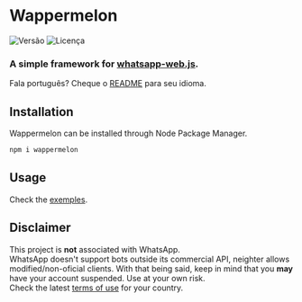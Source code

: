 # Wappermelon

![Versão](https://img.shields.io/npm/v/wappermelon?style=flat-square)
![Licença](https://img.shields.io/github/license/wictornogueira/wappermelon?style=flat-square)

### A simple framework for [whatsapp-web.js](https://github.com/pedroslopez/whatsapp-web.js/).  
Fala português? Cheque o [README](README_PT.md) para seu idioma.
## Installation

Wappermelon can be installed through Node Package Manager.

```bash
npm i wappermelon
```

## Usage

Check the [exemples](https://github.com/wictornogueira/wappermelon/tree/main/examples).

## Disclaimer

This project is **not** associated with WhatsApp.  
WhatsApp doesn't support bots outside its commercial API, neighter allows modified/non-oficial clients. With that being said, keep in mind that you **may** have your account suspended. Use at your own risk.  
Check the latest [terms of use](https://www.whatsapp.com/legal/) for your country.
